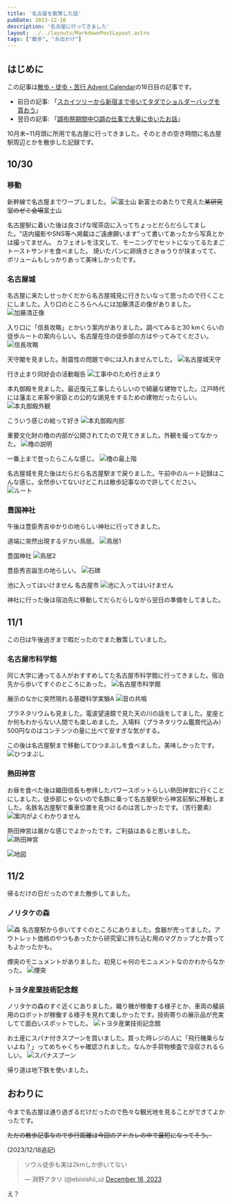 ```yaml
---
title: '名古屋を散策した話'
pubDate: 2023-12-16
description: '名古屋に行ってきました'
layout: ../../layouts/MarkdownPostLayout.astro
tags: ["散歩", "お出かけ"]
---
```

## はじめに
この記事は[散歩・徒歩・苦行 Advent Calendar](https://adventar.org/calendars/8696)の16日目の記事です。
- 前日の記事: 「[スカイツリーから新宿まで歩いてタダでショルダーバッグを貰おう](https://thkr64.site/2023/12/15/walk-skytree-shinjuku/)」
- 翌日の記事: 「[調布祭期間中○調の仕事で大量に歩いたお話](https://helkun.dev/blog/chofufes_walking.html)」

10月末~11月頭に所用で名古屋に行ってきました。そのときの空き時間に名古屋駅周辺とかを散歩した記録です。


## 10/30

### 移動
新幹線で名古屋までワープしました。
![富士山](https://res.cloudinary.com/minofumino/image/upload/f_auto,q_auto/v1/posts/20231030-nagoya/ng6lw5lcghpsnphzkgry)
新富士のあたりで見えた~~某研究室のゼミ会場~~富士山

名古屋駅に着いた後は良さげな喫茶店に入ってちょっとだらだらしてました。"店内撮影やSNS等へ掲載はご遠慮願います"って書いてあったから写真とかは撮ってません。
カフェオレを注文して、モーニングでセットになってるたまごトーストサンドを食べました。
焼いたパンに卵焼きときゅうりが挟まってて、ボリュームもしっかりあって美味しかったです。

### 名古屋城

名古屋に来たしせっかくだから名古屋城見に行きたいなって思ったので行くことにしました。入り口のところらへんには加藤清正の像がありました。
![加藤清正像](https://res.cloudinary.com/minofumino/image/upload/f_auto,q_auto/v1/posts/20231030-nagoya/rgd2cuhmftg0f6kwfkre)

入り口に「信長攻略」とかいう案内がありました。調べてみると30 kmくらいの徒歩ルートの案内らしい。名古屋在住の徒歩部の方はやってみてください。
![信長攻略](https://res.cloudinary.com/minofumino/image/upload/f_auto,q_auto/v1/posts/20231030-nagoya/qkyfttmffbmg4y6ybd45)

天守閣を見ました。耐震性の問題で中には入れませんでした。
![名古屋城天守](https://res.cloudinary.com/minofumino/image/upload/f_auto,q_auto/v1/posts/20231030-nagoya/nun31xrqgklr8ccetubf)

行き止まり同好会の活動報告
![工事中のため行き止まり](https://res.cloudinary.com/minofumino/image/upload/f_auto,q_auto/v1/posts/20231030-nagoya/xfax0kdibnphn6hgvwhn)

本丸御殿を見ました。最近復元工事したらしいので綺麗な建物でした。江戸時代には藩主と来客や家臣との公的な謁見をするための建物だったらしい。
![本丸御殿外観](https://res.cloudinary.com/minofumino/image/upload/f_auto,q_auto/v1/posts/20231030-nagoya/olqukjagcdv0vmlsvypm)

こういう感じの絵って好き
![本丸御殿内部](https://res.cloudinary.com/minofumino/image/upload/f_auto,q_auto/v1/posts/20231030-nagoya/jqutp75nfknvzztcsbt8)

重要文化財の櫓の内部が公開されてたので見てきました。外観を撮ってなかった。
![櫓の説明](https://res.cloudinary.com/minofumino/image/upload/f_auto,q_auto/v1/posts/20231030-nagoya/uypocmdkqs0hiur6pipl)

一番上まで登ったらこんな感じ。
![櫓の最上階](https://res.cloudinary.com/minofumino/image/upload/f_auto,q_auto/v1/posts/20231030-nagoya/ghqr7qhs3ugqbp6oxixn)

名古屋城を見た後はだらだら名古屋駅まで戻りました。午前中のルート記録はこんな感じ。全然歩いてないけどこれは散歩記事なので許してください。
![ルート](https://res.cloudinary.com/minofumino/image/upload/f_auto,q_auto/v1/posts/20231030-nagoya/qxyyja2ja6kxb8asycfd)


### 豊国神社

午後は豊臣秀吉ゆかりの地らしい神社に行ってきました。

道端に突然出現するデカい鳥居。
![鳥居1](https://res.cloudinary.com/minofumino/image/upload/f_auto,q_auto/v1/posts/20231030-nagoya/dredr1k2jm5qvtsk8ofa)

豊国神社
![鳥居2](https://res.cloudinary.com/minofumino/image/upload/f_auto,q_auto/v1/posts/20231030-nagoya/arjpkp1gohxrdf7uqovj)

豊臣秀吉誕生の地らしい。
![石碑](https://res.cloudinary.com/minofumino/image/upload/f_auto,q_auto/v1/posts/20231030-nagoya/dv9rbxuu5hifp7a6z5aq)

池に入ってはいけません 名古屋市
![池に入ってはいけません](https://res.cloudinary.com/minofumino/image/upload/f_auto,q_auto/v1/posts/20231030-nagoya/zvglgzx5tycki576bvpl)

神社に行った後は宿泊先に移動してだらだらしながら翌日の準備をしてました。

## 11/1
この日は午後過ぎまで暇だったのでまた散策していました。

### 名古屋市科学館

同じ大学に通ってる人がおすすめしてた名古屋市科学館に行ってきました。宿泊先から歩いてすぐのところにあった。
![名古屋市科学館](https://res.cloudinary.com/minofumino/image/upload/f_auto,q_auto/v1/posts/20231030-nagoya/p6luaczzehgeqt7lgkdr)

展示のなかに突然現れる基礎科学実験A
![音の共鳴](https://res.cloudinary.com/minofumino/image/upload/f_auto,q_auto/v1/posts/20231030-nagoya/jewykmthagtdsxvmid2g)

プラネタリウムも見ました。電波望遠鏡で見た天の川の話をしてました。星座とか何もわからない人間でも楽しめました。入場料（プラネタリウム鑑賞代込み）500円なのはコンテンツの量に比べて安すぎな気がする。

この後は名古屋駅まで移動してひつまぶしを食べました。美味しかったです。
![ひつまぶし](https://res.cloudinary.com/minofumino/image/upload/f_auto,q_auto/v1/posts/20231030-nagoya/usx75dp0x2ww9wsouhel)


### 熱田神宮

お昼を食べた後は織田信長も参拝したパワースポットらしい熱田神宮に行くことにしました。徒歩部じゃないので名鉄に乗って名古屋駅から神宮前駅に移動しました。名鉄名古屋駅で乗車位置を見つけるのは苦しかったです。（苦行要素）
![案内がよくわかりません](https://res.cloudinary.com/minofumino/image/upload/f_auto,q_auto/v1/posts/20231030-nagoya/mblj2nelarkwikjfzr34)

熱田神宮は厳かな感じでよかったです。ご利益はあると思いました。
![熱田神宮](https://res.cloudinary.com/minofumino/image/upload/f_auto,q_auto/v1/posts/20231030-nagoya/qheygdhx1roc7wlhvg2s)

![地図](https://res.cloudinary.com/minofumino/image/upload/f_auto,q_auto/v1/posts/20231030-nagoya/qvjx6efvf9ljz9sg1qi8)


## 11/2

帰るだけの日だったのでまた散歩してました。

### ノリタケの森

![森](https://res.cloudinary.com/minofumino/image/upload/f_auto,q_auto/v1/posts/20231030-nagoya/sva4dvgy9qqyam9l2hkm)
名古屋駅から歩いてすぐのところにありました。食器が売ってました。アウトレット価格のやつもあったから研究室に持ち込む用のマグカップとか買ってもよかったかも。

煙突のモニュメントがありました。初見じゃ何のモニュメントなのかわからなかった。
![煙突](https://res.cloudinary.com/minofumino/image/upload/f_auto,q_auto/v1/posts/20231030-nagoya/iljbqzoj9hgvedef8kmm)


### トヨタ産業技術記念館

ノリタケの森のすぐ近くにありました。織り機が稼働する様子とか、車両の艤装用のロボットが稼働する様子を見れて楽しかったです。技術寄りの展示品が充実してて面白いスポットでした。
![トヨタ産業技術記念館](https://res.cloudinary.com/minofumino/image/upload/f_auto,q_auto/v1/posts/20231030-nagoya/c35cxmogumatqwpxil1j)

お土産にスパナ付きスプーンを買いました。買った時レジの人に「飛行機乗らないよね？」ってめちゃくちゃ確認されました。なんか手荷物検査で没収されるらしい。
![スパナスプーン](https://res.cloudinary.com/minofumino/image/upload/f_auto,q_auto/v1/posts/20231030-nagoya/cnfro148is0fpjsh5hqi)

帰り道は地下鉄を使いました。


## おわりに

今まで名古屋は通り過ぎるだけだったので色々な観光地を見ることができてよかったです。

~~ただの散歩記事なので歩行距離は今回のアドカレの中で最短になってそう。~~

(2023/12/18追記)
<blockquote class="twitter-tweet"><p lang="ja" dir="ltr">ソウル徒歩も実は2kmしか歩いてない</p>&mdash; 淵野アタリ (@ebioishii_u) <a href="https://twitter.com/ebioishii_u/status/1736657517789487166?ref_src=twsrc%5Etfw">December 18, 2023</a></blockquote> <script async src="https://platform.twitter.com/widgets.js" charset="utf-8"></script>
え？